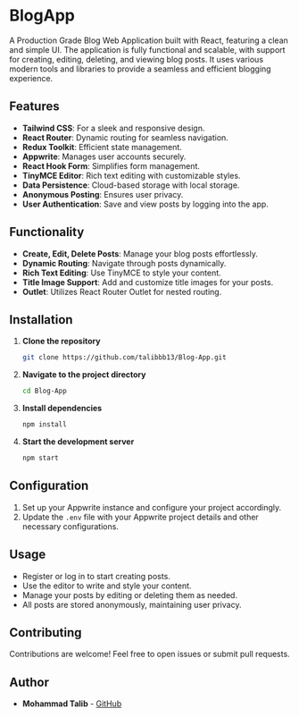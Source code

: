 # BlogApp

A Production Grade Blog Web Application built with React, featuring a clean and simple UI. The application is fully functional and scalable, with support for creating, editing, deleting, and viewing blog posts. It uses various modern tools and libraries to provide a seamless and efficient blogging experience.

## Features

- **Tailwind CSS**: For a sleek and responsive design.
- **React Router**: Dynamic routing for seamless navigation.
- **Redux Toolkit**: Efficient state management.
- **Appwrite**: Manages user accounts securely.
- **React Hook Form**: Simplifies form management.
- **TinyMCE Editor**: Rich text editing with customizable styles.
- **Data Persistence**: Cloud-based storage with local storage.
- **Anonymous Posting**: Ensures user privacy.
- **User Authentication**: Save and view posts by logging into the app.

## Functionality

- **Create, Edit, Delete Posts**: Manage your blog posts effortlessly.
- **Dynamic Routing**: Navigate through posts dynamically.
- **Rich Text Editing**: Use TinyMCE to style your content.
- **Title Image Support**: Add and customize title images for your posts.
- **Outlet**: Utilizes React Router Outlet for nested routing.

## Installation

1. **Clone the repository**
    ```bash
    git clone https://github.com/talibbb13/Blog-App.git
    ```
2. **Navigate to the project directory**
    ```bash
    cd Blog-App
    ```
3. **Install dependencies**
    ```bash
    npm install
    ```
4. **Start the development server**
    ```bash
    npm start
    ```

## Configuration

1. Set up your Appwrite instance and configure your project accordingly.
2. Update the `.env` file with your Appwrite project details and other necessary configurations.

## Usage

- Register or log in to start creating posts.
- Use the editor to write and style your content.
- Manage your posts by editing or deleting them as needed.
- All posts are stored anonymously, maintaining user privacy.

## Contributing

Contributions are welcome! Feel free to open issues or submit pull requests.

## Author

- **Mohammad Talib** - [GitHub](https://github.com/talibbb13)